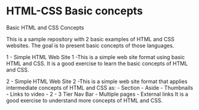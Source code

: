 # HTML-CSS Basic concepts
Basic HTML and CSS Concepts 

This is a sample repository with 2 basic examples of HTML and CSS websites. 
The goal is to present basic concepts of those languages. 

1 - Simple HTML Web Site 1 
  -This is a simple web site format using basic HTML and CSS.
   It is a good exercise to learn the basic concepts of HTML and CSS. 
   
2 - Simple HTML Web Site 2
  -This is a simple web site format that applies intermediate concepts of HTML and CSS as: 
    - Section
    - Aside
    - Thumbnails
    - Links to video
    - 2 - 3 Tier Nav Bar
    - Multiple pages 
    - External links 
  It is a good exercise to understand more concepts of HTML and CSS. 

